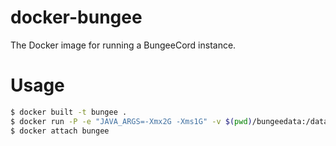 # docker-bungee
The Docker image for running a BungeeCord instance.

# Usage
```bash
$ docker built -t bungee .
$ docker run -P -e "JAVA_ARGS=-Xmx2G -Xms1G" -v $(pwd)/bungeedata:/data -itd --name my-bungee bungee
$ docker attach bungee
```
